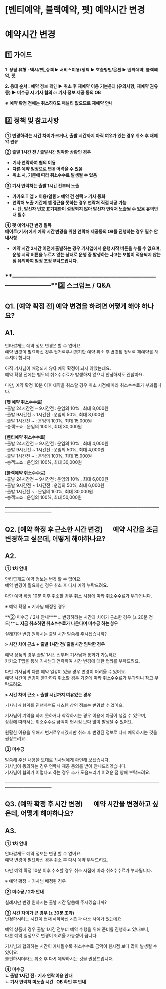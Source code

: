 # [벤티예약, 블랙예약, 펫] 예약시간 변경

**예약시간 변경**
===========

**1️⃣ 가이드**
-----------

**1. 상담 유형 : 택시/펫\_승객 ▶ 서비스이용/정책 ▶ 호출방법/옵션 ▶ 벤티예약, 블랙예약, 펫**

**2. 응대 순서 : 예약** 정보 확인 **▶** **취소 후 재예약 이용 기본응대 (유의사항, 재예약 권유 등) ▶ 미수긍 시 기사 협의 or 기사 정보 제공 동의 OB**

**※ 예약 확정 전에는 취소하여도 패널티 없으므로 재예약 안내**

**2️⃣ 정책 및 참고사항**
-----------------

**① 변경하려는 시간 차이가 크거나, 출발 시간까지 아직 여유가 있는 경우 취소 후 재예약 권유**

**② 출발 1시간 전 / 출발시간 임박한 상황인 경우**

* **기사 연락하여 협의 이용**
* **다른 예약 일정으로 변경 어려울 수 있음**
* **취소 시, 기준에 따라 취소수수료 발생될 수 있음**

**③ 기사 연락처는 출발 1시간 전부터 노출**

* **카카오 T 앱 > 이용/알림 > 예약 건 선택 > 기사 통화**
* **연락처 노출 기간에 앱 접근을 못하는 경우 연락처 직접 제공 가능  
  ㄴ 단, 발신자 번호 표기제한이 설정되지 않아 발신자 연락처 노출될 수 있음 유의안내 필수**

**④ 펫 예약시간 변경 필독**   
**메이트(기사)에게 예약 시간 변경을 위한 연락처 제공동의 OB를 진행하는 경우 필수 안내사항**

* **예약 시간 2시간 이전에 출발하는 경우 기사앱에서 운행 시작 버튼을 누를 수 없으며,**   
  **운행 시작 버튼을 누르지 않는 상태로 운행 중 발생하는 사고는 보험이 적용되지 않는 점 유의하여 일정 조정 부탁드립니다.**

**―****―****―****―****―****―****―****―****―****―****―****―****―****―****―****―****―****―****―****―****―****―****―****―****―****―****―****―****―****3️⃣ 스크립트 / Q&A**
-------------------------------------------------------------------------------------------------------------------------------------------------------------------

**Q1. [예약 확정 전] 예약 변경을 하려면 어떻게 해야 하나요?**
----------------------------------------

**A1.**
-------

안타깝게도 예약 정보 변경은 할 수 없어요.  
예약 변경이 필요하신 경우 번거로우시겠지만 예약 취소 후 변경된 정보로 재예약을 해주셔야 합니다.

아직 기사님이 배정되지 않아 예약 확정이 되지 않았는데요.  
예약 확정 전에는 별도의 취소수수료가 발생하지 않으니 안심하셔도 괜찮아요.

다만, 예약 확정 10분 이후 예약을 취소할 경우 취소 시점에 따라 취소수수료가 부과됩니다.

**[펫 예약 취소수수료]**  
-출발 24시간전 ~ 9시간전 : 운임의 10% , 최대 8,000원  
-출발 9시간전 ~ 1시간전 : 운임의 50%, 최대 8,000원  
-출발 1시간전 ~ : 운임의 100%, 최대 15,000원  
-승객노쇼 : 운임의 100%, 최대 30,000원

**[벤티예약 취소수수료]**  
-출발 24시간전 ~ 9시간전 : 운임의 10% , 최대 4,000원  
-출발 9시간전 ~ 1시간전 : 운임의 50%, 최대 4,000원  
-출발 1시간전 ~ : 운임의 100%, 최대 15,000원  
-승객노쇼 : 운임의 100%, 최대 30,000원

**[블랙예약 취소수수료]**  
-출발 24시간전 ~ 9시간전 : 운임의 10% , 최대 6,000원  
-출발 9시간전 ~ 1시간전 : 운임의 50%, 최대 6,000원  
-출발 1시간전 ~ : 운임의 100%, 최대 30,000원  
-승객노쇼 : 운임의 100%, 최대 50,000원

─────────────────────────────────────────────────────────────────

**Q2. [예약 확정 후 근소한 시간 변경]       예약 시간을 조금 변경하고 싶은데, 어떻게 해야하나요?**
----------------------------------------------------------------

**A2.**
-------

**① 1차 안내**

안타깝게도 예약 정보는 변경 할 수 없어요.  
예약 변경이 필요하신 경우 취소 후 다시 예약 부탁드려요.

다만 예약 확정 10분 이후 취소할 경우 취소 시점에 따라 취소수수료가 부과됩니다.

※ 예약 확정 = 기사님 배정된 경우

**② 미수긍 / 2차 안내****ㄴ 변경하려는 시간과 차이가 근소한 경우 (± 20분 정도)****ㄴ 지금 취소하면 취소수수료가 나온다며 미수긍 하는 경우**

실례지만 변경 원하시는 출발 시간 말씀해 주시겠습니까?

**> 시간 차이 근소 + 출발 1시간 전/ 출발시간 임박한 경우**

예약 상품의 경우 출발 1시간 전부터 기사님과 통화가 가능해요.  
카카오 T앱을 통해 기사님과 연락하여 시간 변경에 대한 협의를 부탁드려요.

다만 기사님의 다른 예약 일정이 있을 경우 변경이 어려울 수 있어요.  
예약 시간이 변경이 불가하여 취소할 경우 기준에 따라 취소수수료가 부과되니 참고 부탁드려요.

**> 시간 차이 근소 + 출발 시간까지 여유있는 경우**

기사님과 협의를 진행하여도 시스템 상의 정보는 변경할 수 없어요.

기사님이 기억을 하지 못하거나 착각하시는 경우 이용에 차질이 생길 수 있으며,   
상황에 따라서는 취소수수료 금액이 현시점 보다 많이 발생될 수 있어요.

원활한 이용을 위해서 번거로우시겠지만 취소 후 변경된 정보로 다시 예약하시는 것을 권장드려요.

**③ 미수긍**

말씀해 주신 내용을 토대로 기사님에게 확인해 보겠습니다.  
기사님이 동의하는 경우 연락처 제공 동의를 받아 안내드리겠습니다.  
기사님이 협의가 어렵다고 하는 경우 추가 도움드리기 어려운 점 양해 부탁드려요.

─────────────────────────────────────────────────────────────────

**Q3. (예약 확정 후 시간 변경)       예약 시간을 변경하고 싶은데, 어떻게 해야하나요?**
---------------------------------------------------------

**A3.**
-------

**① 1차 안내**

안타깝게도 예약 정보는 변경 할 수 없어요.  
예약 변경이 필요하신 경우 취소 후 다시 예약 부탁드려요.

다만 예약 확정 10분 이후 취소할 경우 취소 시점에 따라 취소수수료가 부과됩니다.

※ 예약 확정 = 기사님 배정된 경우

**② 미수긍 / 2차 안내**

실례지만 변경 원하시는 출발 시간 말씀해 주시겠습니까?

**③ 시간 차이가 큰 경우 (± 20분 초과)**  
변경하시려는 시간이 현재 예약하신 시간과 다소 차이가 있는데요.

예약 상품에 경우 출발 1시간 전부터 예약 수행을 위해 준비를 진행하고 있다보니,   
다른 예약 일정으로 변경이 어려울 가능성이 큽니다.

기사님과 협의하는 시간이 지체될수록 취소수수료 금액이 현시점 보다 많이 발생될 수 있어요.  
불편하시더라도 취소 후 다시 예약하시는 것을 권장드립니다.

**④ 미수긍**  
**ㄴ 출발 1시간 전 : 기사 연락 이용 안내**  
**ㄴ 기사 연락처 미노출 시간 : OB 확인 후 안내**